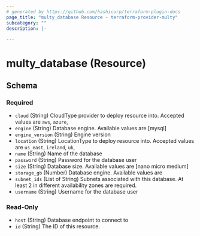 ```yaml
---
# generated by https://github.com/hashicorp/terraform-plugin-docs
page_title: "multy_database Resource - terraform-provider-multy"
subcategory: ""
description: |-
  
---
```


# multy_database (Resource)





<!-- schema generated by tfplugindocs -->
## Schema

### Required

- `cloud` (String) CloudType provider to deploy resource into. Accepted values are `aws`, `azure`,
- `engine` (String) Database engine. Available values are [mysql]
- `engine_version` (String) Engine version
- `location` (String) LocationType to deploy resource into. Accepted values are `us_east`, `ireland`, `uk`,
- `name` (String) Name of the database
- `password` (String) Password for the database user
- `size` (String) Database size. Available values are [nano micro medium]
- `storage_gb` (Number) Database engine. Available values are
- `subnet_ids` (List of String) Subnets associated with this database. At least 2 in different availability zones are required.
- `username` (String) Username for the database user

### Read-Only

- `host` (String) Database endpoint to connect to
- `id` (String) The ID of this resource.


